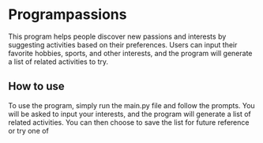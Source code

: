 # Programpassions

This program helps people discover new passions and interests by suggesting activities based on their preferences. Users can input their favorite hobbies, sports, and other interests, and the program will generate a list of related activities to try.

## How to use

To use the program, simply run the main.py file and follow the prompts. You will be asked to input your interests, and the program will generate a list of related activities. You can then choose to save the list for future reference or try one of

